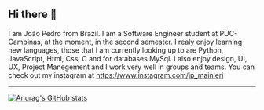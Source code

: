 ## Hi there 👋

I am João Pedro from Brazil. I am a Software Engineer student at PUC-Campinas, at the moment, in the second semester. I realy enjoy learning new languages, those that I am currently looking up to are Python, JavaScript, Html, Css, C and for databases MySql. I also enjoy design, UI, UX, Project Manegement and I work very well in groups and teams. You can check out my instagram at <https://www.instagram.com/jp_mainieri>
***

[![Anurag's GitHub stats](https://github-readme-stats.vercel.app/api?username=anuraghazra)](https://github.com/anuraghazra/github-readme-stats&theme=dark)
